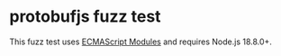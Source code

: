 # protobufjs fuzz test

This fuzz test uses
[ECMAScript Modules](https://jestjs.io/docs/ecmascript-modules) and requires
Node.js 18.8.0+.
